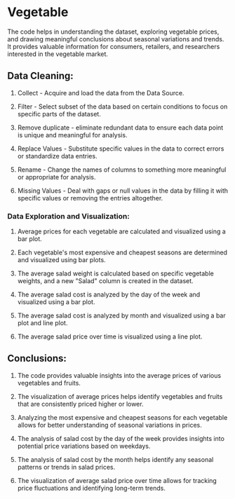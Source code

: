 # Vegetable
The code helps in understanding the dataset, exploring vegetable prices, and drawing meaningful conclusions about seasonal variations and trends. 
It provides valuable information for consumers, retailers, and researchers interested in the vegetable market.

## Data Cleaning:
 
1. Collect - Acquire and load the data from the Data Source.

2. Filter - Select subset of the data based on certain conditions to focus on specific parts of the dataset.

3. Remove duplicate - eliminate redundant data to ensure each data point is unique and meaningful for analysis.

4. Replace Values - Substitute specific values in the data to correct errors or standardize data entries.

5. Rename - Change the names of columns to something more meaningful or appropriate for analysis.

6. Missing Values - Deal with gaps or null values in the data by filling it with specific values or removing the entries altogether.


### Data Exploration and Visualization:

1. Average prices for each vegetable are calculated and visualized using a bar plot.

2. Each vegetable's most expensive and cheapest seasons are determined and visualized using bar plots.

3. The average salad weight is calculated based on specific vegetable weights, and a new "Salad" column is created in the dataset.

4. The average salad cost is analyzed by the day of the week and visualized using a bar plot.

5. The average salad cost is analyzed by month and visualized using a bar plot and line plot.

6. The average salad price over time is visualized using a line plot.

## Conclusions:

1. The code provides valuable insights into the average prices of various vegetables and fruits.

2. The visualization of average prices helps identify vegetables and fruits that are consistently priced higher or lower.

3. Analyzing the most expensive and cheapest seasons for each vegetable allows for better understanding of seasonal variations in prices.

4. The analysis of salad cost by the day of the week provides insights into potential price variations based on weekdays.

5. The analysis of salad cost by the month helps identify any seasonal patterns or trends in salad prices.

6. The visualization of average salad price over time allows for tracking price fluctuations and identifying long-term trends.
